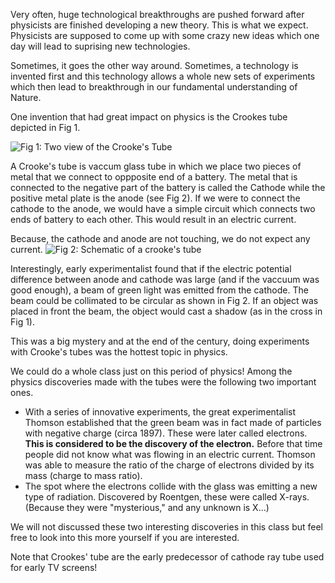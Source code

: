 Very often, huge technological breakthroughs are pushed forward after physicists are finished developing a new theory. This is what we expect. Physicists are supposed to come up with some crazy new ideas which one day will lead to suprising new technologies.

Sometimes, it goes the other way around. Sometimes, a technology is invented first and this technology allows a whole new sets of experiments which then lead to breakthrough in our fundamental understanding of Nature.

One invention that had great impact on physics is the Crookes tube depicted in Fig 1.

![](https://online.science.psu.edu/sites/default/files/phys010/W9QM2/256px-Crookes_tube_two_views.jpg "Fig 1: Two view of the Crooke's Tube")

A Crooke's tube is vaccum glass tube in which we place two pieces of metal that we connect to oppposite end of a battery. The metal that is connected to the negative part of the battery is called the Cathode while the positive metal plate is the anode (see Fig 2). If we were to connect the cathode to the anode, we would have a simple circuit which connects two ends of battery to each other. This would result in an electric current.

Because, the cathode and anode are not touching, we do not expect any current. ![](https://online.science.psu.edu/sites/default/files/phys010/W9QM2/Crookes%27Tube.jpg "Fig 2: Schematic of a crooke's tube")

Interestingly, early experimentalist found that if the electric potential difference between anode and cathode was large (and if the vaccuum was good enough), a beam of green light was emitted from the cathode. The beam could be collimated to be circular as shown in Fig 2. If an object was placed in front the beam, the object would cast a shadow (as in the cross in Fig 1).

This was a big mystery and at the end of the century, doing experiments with Crooke's tubes was the hottest topic in physics.

We could do a whole class just on this period of physics! Among the physics discoveries made with the tubes were the following two important ones.

- With a series of innovative experiments, the great experimentalist Thomson established that the green beam was in fact made of particles with negative charge (circa 1897). These were later called electrons. **This is considered to be the discovery of the electron.** Before that time people did not know what was flowing in an electric current. Thomson was able to measure the ratio of the charge of electrons divided by its mass (charge to mass ratio).
- The spot where the electrons collide with the glass was emitting a new type of radiation. Discovered by Roentgen, these were called X-rays. (Because they were "mysterious," and any unknown is X...)

We will not discussed these two interesting discoveries in this class but feel free to look into this more yourself if you are interested.

Note that Crookes' tube are the early predecessor of cathode ray tube used for early TV screens!